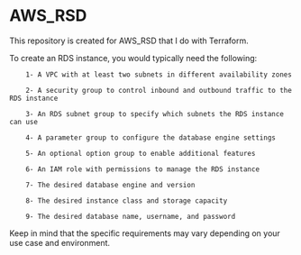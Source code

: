 # AWS_RSD
This repository is created for AWS_RSD that I do with Terraform.



To create an RDS instance, you would typically need the following:


        1- A VPC with at least two subnets in different availability zones

        2- A security group to control inbound and outbound traffic to the RDS instance

        3- An RDS subnet group to specify which subnets the RDS instance can use

        4- A parameter group to configure the database engine settings

        5- An optional option group to enable additional features

        6- An IAM role with permissions to manage the RDS instance

        7- The desired database engine and version

        8- The desired instance class and storage capacity

        9- The desired database name, username, and password



Keep in mind that the specific requirements may vary depending on your use case and environment.
